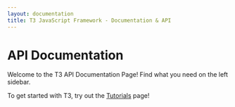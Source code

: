 ```yaml
---
layout: documentation
title: T3 JavaScript Framework - Documentation & API
---
```


API Documentation
=================

Welcome to the T3 API Documentation Page! Find what you need on the left sidebar.

To get started with T3, try out the <a href="{{ site.baseurl }}/tutorials/">Tutorials</a> page!